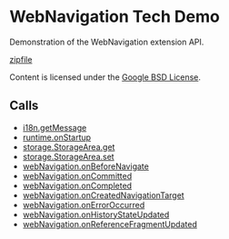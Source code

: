 
WebNavigation Tech Demo
=======

Demonstration of the WebNavigation extension API.

[zipfile](http://developer.chrome.com/extensions/examples/api/webNavigation/basic.zip)

Content is licensed under the [Google BSD License](http://code.google.com/google_bsd_license.html).

Calls
-----

* [i18n.getMessage](http://developer.chrome.com/extensions/i18n.html#method-getMessage)
* [runtime.onStartup](http://developer.chrome.com/extensions/runtime.html#event-onStartup)
* [storage.StorageArea.get](http://developer.chrome.com/extensions/storage.html#method-StorageArea-get)
* [storage.StorageArea.set](http://developer.chrome.com/extensions/storage.html#method-StorageArea-set)
* [webNavigation.onBeforeNavigate](http://developer.chrome.com/extensions/webNavigation.html#event-onBeforeNavigate)
* [webNavigation.onCommitted](http://developer.chrome.com/extensions/webNavigation.html#event-onCommitted)
* [webNavigation.onCompleted](http://developer.chrome.com/extensions/webNavigation.html#event-onCompleted)
* [webNavigation.onCreatedNavigationTarget](http://developer.chrome.com/extensions/webNavigation.html#event-onCreatedNavigationTarget)
* [webNavigation.onErrorOccurred](http://developer.chrome.com/extensions/webNavigation.html#event-onErrorOccurred)
* [webNavigation.onHistoryStateUpdated](http://developer.chrome.com/extensions/webNavigation.html#event-onHistoryStateUpdated)
* [webNavigation.onReferenceFragmentUpdated](http://developer.chrome.com/extensions/webNavigation.html#event-onReferenceFragmentUpdated)